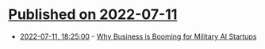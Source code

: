 # [Published on 2022-07-11](index.md)

* [2022-07-11, 18:25:00](https://soylentnews.org/article.pl?sid=22/07/10/2313210&from=rss) - [Why Business is Booming for Military AI Startups](https://soylentnews.org/article.pl?sid=22/07/10/2313210&from=rss)
